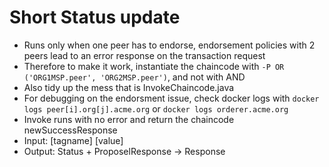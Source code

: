 # Short Status update
- Runs only when one peer has to endorse, endorsement policies with 2 peers lead to an error response on the transaction request
- Therefore to make it work, instantiate the chaincode with `-P OR ('ORG1MSP.peer', 'ORG2MSP.peer')`, and not with AND
- Also tidy up the mess that is InvokeChaincode.java
- For debugging on the endorsment issue, check docker logs with `docker logs peer[i].org[j].acme.org` or `docker logs orderer.acme.org`
- Invoke runs with no error and return the chaincode newSuccessResponse
- Input: [tagname] [value] 
- Output: Status + ProposelResponse -> Response
